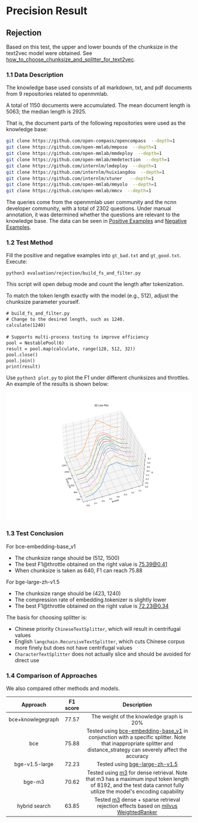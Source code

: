# Precision Result

## Rejection

Based on this test, the upper and lower bounds of the chunksize in the text2vec model were obtained. See [how_to_choose_chunksize_and_splitter_for_text2vec](https://www.reddit.com/r/LocalLLaMA/comments/1dkuj80/how_to_choose_chunksize_and_splitter_for_text2vec/).

### **1.1 Data Description**

The knowledge base used consists of all markdown, txt, and pdf documents from 9 repositories related to openmmlab.

A total of 1150 documents were accumulated. The mean document length is 5063; the median length is 2925.

That is, the document parts of the following repositories were used as the knowledge base:

```bash
git clone https://github.com/open-compass/opencompass  --depth=1
git clone https://github.com/open-mmlab/mmpose  --depth=1
git clone https://github.com/open-mmlab/mmdeploy  --depth=1
git clone https://github.com/open-mmlab/mmdetection  --depth=1
git clone https://github.com/internlm/lmdeploy  --depth=1
git clone https://github.com/internlm/huixiangdou  --depth=1
git clone https://github.com/internlm/xtuner   --depth=1
git clone https://github.com/open-mmlab/mmyolo  --depth=1
git clone https://github.com/open-mmlab/mmcv  --depth=1
```

The queries come from the openmmlab user community and the ncnn developer community, with a total of 2302 questions. Under manual annotation, it was determined whether the questions are relevant to the knowledge base. The data can be seen in [Positive Examples](https://github.com/tpoisonooo/huixiangdou-evaluation-results/blob/main/rejection/gt_good.txt) and [Negative Examples](https://github.com/tpoisonooo/huixiangdou-evaluation-results/blob/main/rejection/gt_bad.txt).

### **1.2 Test Method**

Fill the positive and negative examples into `gt_bad.txt` and `gt_good.txt`. Execute:

```
python3 evaluation/rejection/build_fs_and_filter.py
```

This script will open debug mode and count the length after tokenization.

To match the token length exactly with the model (e.g., 512), adjust the chunksize parameter yourself.

```
# build_fs_and_filter.py
# Change to the desired length, such as 1240.
calculate(1240)

# Supports multi-process testing to improve efficiency
pool = NestablePool(6)
result = pool.map(calculate, range(128, 512, 32))
pool.close()
pool.join()
print(result)
```

Use `python3 plot.py` to plot the F1 under different chunksizes and throttles. An example of the results is shown below:

<img src="rejection/plot_example.png" width="600">

### **1.3 Test Conclusion**

For bce-embedding-base_v1

- The chunksize range should be (512, 1500)
- The best F1@throttle obtained on the right value is 75.39@0.41
- When chunksize is taken as 640, F1 can reach 75.88

For bge-large-zh-v1.5

- The chunksize range should be (423, 1240)
- The compression rate of embedding.tokenizer is slightly lower
- The best F1@throttle obtained on the right value is 72.23@0.34

The basis for choosing splitter is:

- Chinese priority `ChineseTextSplitter`, which will result in centrifugal values
- English `langchain.RecursiveTextSplitter`, which cuts Chinese corpus more finely but does not have centrifugal values
- `CharacterTextSplitter` does not actually slice and should be avoided for direct use

### **1.4 Comparison of Approaches**

We also compared other methods and models.

|     Approach      | F1 score |                                                                                                     Description                                                                                                      |
| :---------------: | :------: | :------------------------------------------------------------------------------------------------------------------------------------------------------------------------------------------------------------------: |
| bce+knowlegegraph |  77.57   |                                                                                       The weight of the knowledge graph is 20%                                                                                       |
|        bce        |  75.88   | Tested using [bce-embedding-base_v1](https://github.com/netease-youdao/BCEmbedding) in conjunction with a specific splitter. Note that inappropriate splitter and distance_strategy can severely affect the accuracy |
|  bge-v1.5-large   |  72.23   |                                                                     Tested using [bge-large-zh-v1.5](https://github.com/FlagOpen/FlagEmbedding)                                                                      |
|      bge-m3       |  70.62   |   Tested using [m3](https://github.com/FlagOpen/FlagEmbedding) for dense retrieval. Note that m3 has a maximum input token length of 8192, and the test data cannot fully utilize the model's encoding capability    |
|   hybrid search   |  63.85   |                       Tested [m3](https://github.com/FlagOpen/FlagEmbedding) dense + sparse retrieval rejection effects based on [milvus WeightedRanker](https://github.com/milvus-io/milvus)                        |
